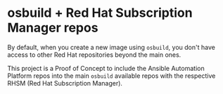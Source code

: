 # osbuild + Red Hat Subscription Manager repos

By default, when you create a new image using `osbuild`, you don't have access to other Red Hat repositories beyond the main ones.

This project is a Proof of Concept to include the Ansible Automation Platform repos into the main `osbuild` available repos with the respective RHSM (Red Hat Subscription Manager).


